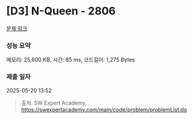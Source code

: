 # [D3] N-Queen - 2806 

[문제 링크](https://swexpertacademy.com/main/code/problem/problemDetail.do?contestProbId=AV7GKs06AU0DFAXB) 

### 성능 요약

메모리: 25,600 KB, 시간: 85 ms, 코드길이: 1,275 Bytes

### 제출 일자

2025-05-20 13:52



> 출처: SW Expert Academy, https://swexpertacademy.com/main/code/problem/problemList.do
